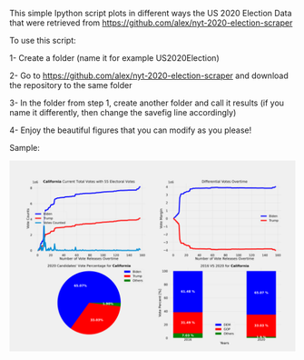 This simple Ipython script plots in different ways the US 2020 Election Data that were retrieved from https://github.com/alex/nyt-2020-election-scraper

To use this script:

1- Create a folder (name it for example US2020Election)

2- Go to https://github.com/alex/nyt-2020-election-scraper and download the repository to the same folder

3- In the folder from step 1, create another folder and call it results (if you name it differently, then change the savefig line accordingly)

4- Enjoy the beautiful figures that you can modify as you please!

Sample:

<img src="results/US2020Election_California.png">
